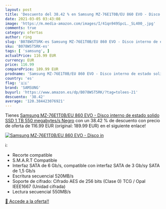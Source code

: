 ```yaml
---
layout: post
title: 'Descuento del 38.42 % en Samsung MZ-76E1T0B/EU 860 EVO - Disco in'
date: 2021-03-05 03:43:08
image: 'https://m.media-amazon.com/images/I/41qn949SpcL._SL400_.jpg'
comments: true
category: ofertas
author: ring
slug: 'B078WST5RK-es Samsung MZ-76E1T0B/EU 860 EVO - Disco interno de estado...'
sku: 'B078WST5RK-es'
tags: [ 'samsung', ]
actualPrice: 116.99 EUR
currency: EUR
price: 116.99
comparePrice: 189.99 EUR
prodname: 'Samsung MZ-76E1T0B/EU 860 EVO - Disco interno de estado solido SSD  1 TB  550 megabytes/s  Negro'
country: 'es'
flag: '🇪🇸'
brand: 'SAMSUNG'
buyurl: 'https://www.amazon.es/dp/B078WST5RK/?tag=tolees-21'
descuento: '38.42'
average: '120.384423076921'
---
```


Tienes [Samsung MZ-76E1T0B/EU 860 EVO - Disco interno de estado solido SSD  1 TB  550 megabytes/s  Negro](https://www.amazon.es/dp/B078WST5RK/?tag=tolees-21) con un 38.42 % de descuento con precio de oferta de 116.99 EUR (original: 189.99 EUR) en el siguiente enlace!

[![Samsung MZ-76E1T0B/EU 860 EVO - Disco in](https://m.media-amazon.com/images/I/41qn949SpcL._SL400_.jpg)](https://www.amazon.es/dp/B078WST5RK/?tag=tolees-21)

ℹ️:

- Recorte compatible
- S.M.A.R.T Compatible
- Interfaz SATA de 6 Gb/s, compatible con interfaz SATA de 3 Gb/sy SATA de 1,5 Gb/s
- Escritura secuencial 520MB/s
- Soporte de cifrado: Cifrado AES de 256 bits (Clase 0) TCG / Opal IEEE1667 (Unidad cifrada)
- Lectura secuencial 550MB/s

[🛒 Accede a la oferta!!](https://www.amazon.es/dp/B078WST5RK/?tag=tolees-21)
